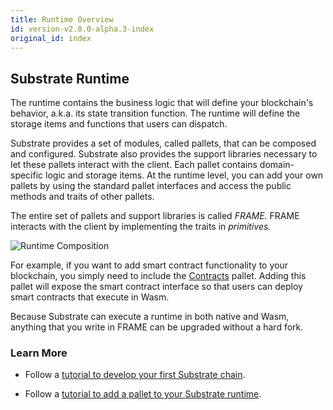 ```yaml
---
title: Runtime Overview
id: version-v2.0.0-alpha.3-index
original_id: index
---
```


## Substrate Runtime

The runtime contains the business logic that will define your blockchain's behavior,
a.k.a. its state transition function. The runtime will define the storage items and functions
that users can dispatch.

Substrate provides a set of modules, called pallets, that can be composed and configured. Substrate
also provides the support libraries necessary to let these pallets interact with the client.
Each pallet contains domain-specific logic and storage items. At the runtime level, you can add
your own pallets by using the standard pallet interfaces and access the public methods and traits
of other pallets.

The entire set of pallets and support libraries is called _FRAME._ FRAME interacts with the client
by implementing the traits in _primitives._

![Runtime Composition](assets/runtime.png)

For example, if you want to add smart contract functionality to your blockchain, you simply need to 
include the [Contracts](https://substrate.dev/rustdocs/master/pallet_contracts/index.html) pallet.
Adding this pallet will expose the smart contract interface so that users can deploy smart contracts
that execute in Wasm.

Because Substrate can execute a runtime in both native and Wasm, anything that you write in FRAME
can be upgraded without a hard fork.

### Learn More

- Follow a [tutorial to develop your first Substrate 
chain](tutorials/creating-your-first-substrate-chain/index.md).

- Follow a [tutorial to add a pallet to your Substrate
runtime](tutorials/adding-a-module-to-your-runtime.md).
